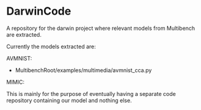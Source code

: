 # DarwinCode
A repository for the darwin project where relevant models from Multibench are extracted.

Currently the models extracted are:

AVMNIST:
- MultibenchRoot/examples/multimedia/avmnist_cca.py

MIMIC:

This is mainly for the purpose of eventually having a separate code repository containing our model and nothing else.
